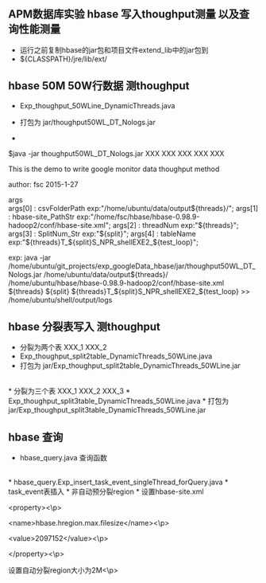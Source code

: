 ## APM数据库实验 hbase 写入thoughput测量 以及查询性能测量

* 运行之前复制hbase的jar包和项目文件extend_lib中的jar包到
* ${CLASSPATH}/jre/lib/ext/

## hbase 50M 50W行数据 测thoughput
* Exp_thoughput_50WLine_DynamicThreads.java
* 打包为  jar/thoughput50WL_DT_Nologs.jar

* 
 $java -jar thoughput50WL_DT_Nologs.jar XXX XXX XXX XXX XXX
 
 This is the demo to write google monitor data
 thoughput method 
 
 author: fsc
 2015-1-27
 
 args	
 args[0] :  csvFolderPath 		  	exp:"/home/ubuntu/data/output${threads}/";
 args[1] :  hbase-site_PathStr  		exp:"/home/fsc/hbase/hbase-0.98.9-hadoop2/conf/hbase-site.xml";
 args[2] :  threadNum					exp:"${threads}";
 args[3] :  SplitNum_Str				exp:"${split}";
 args[4] :  tableName					exp:"${threads}T_${split}S_NPR_shellEXE2_${test_loop}";

 exp: java -jar /home/ubuntu/git_projects/exp_googleData_hbase/jar/thoughput50WL_DT_Nologs.jar /home/ubuntu/data/output${threads}/ /home/ubuntu/hbase/hbase-0.98.9-hadoop2/conf/hbase-site.xml ${threads} ${split}  ${threads}T_${split}S_NPR_shellEXE2_${test_loop} >> /home/ubuntu/shell/output/logs


## hbase 分裂表写入 测thoughput
* 分裂为两个表 XXX_1 XXX_2
* Exp_thoughput_split2table_DynamicThreads_50WLine.java
* 打包为 jar/Exp_thoughput_split2table_DynamicThreads_50WLine.jar
<br>
* 分裂为三个表 XXX_1 XXX_2 XXX_3
* Exp_thoughput_split3table_DynamicThreads_50WLine.java
* 打包为 jar/Exp_thoughput_split3table_DynamicThreads_50WLine.jar
	
## hbase 查询
* hbase_query.java 查询函数
<br> 
* hbase_query.Exp_insert_task_event_singleThread_forQuery.java 
* task_event表插入
* 非自动预分裂region
* 设置hbase-site.xml
	<p>&lt;property&gt;<\p>
        <p>&lt;name&gt;hbase.hregion.max.filesize&lt;/name&gt;<\p>
        <p>&lt;value&gt;2097152&lt;/value&gt;<\p>
	<p>&lt;/property&gt;<\p>
<p>设置自动分裂region大小为2M<\p>